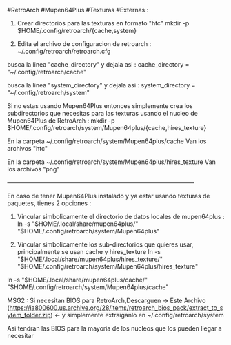 #RetroArch #Mupen64Plus #Texturas #Externas : 

1) Crear directorios para las texturas en formato "htc"
mkdir -p $HOME/.config/retroarch/{cache,system}

2) Edita el archivo de configuracion de retroarch :
~/.config/retroarch/retroarch.cfg

busca la linea "cache_directory" y dejala asi :
cache_directory = "~/.config/retroarch/cache"

busca la linea "system_directory" y dejala asi :
system_directory = "~/.config/retroarch/system"

Si no estas usando Mupen64Plus entonces simplemente crea los subdirectorios que necesitas para las texturas usando el nucleo de Mupen64Plus de RetroArch : 
mkdir -p $HOME/.config/retroarch/system/Mupen64plus/{cache,hires_texture}

En la carpeta 
~/.config/retroarch/system/Mupen64plus/cache 
Van los archivos "htc"


En la carpeta 
~/.config/retroarch/system/Mupen64plus/hires_texture 
Van los archivos "png"

———————————————————————————————

En caso de tener Mupen64Plus instalado y ya estar usando texturas de paquetes, tienes 2 opciones :
1) Vincular simbolicamente el directorio de datos locales de mupen64plus : 
ln -s "$HOME/.local/share/mupen64plus/" "$HOME/.config/retroarch/system/Mupen64plus"

2) Vincular simbolicamente los sub-directorios que quieres usar, principalmente se usan cache y hires_texture
ln -s "$HOME/.local/share/mupen64plus/hires_texture/" "$HOME/.config/retroarch/system/Mupen64plus/hires_texture"

ln -s "$HOME/.local/share/mupen64plus/cache/" "$HOME/.config/retroarch/system/Mupen64plus/cache"

MSG2 :
Si necesitan BIOS para RetroArch,Descarguen -> Este Archivo (https://ia800600.us.archive.org/28/items/retroarch_bios_pack/extract_to_sytem_folder.zip) <- y simplemente extraiganlo en 
~/.config/retroarch/system

Asi tendran las BIOS para la mayoria de los nucleos que los pueden llegar a necesitar